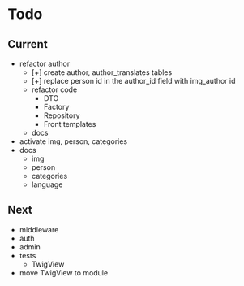 # Todo

## Current

- refactor author
  - [+] create author, author_translates tables
  - [+] replace person id in the author_id field with img_author id
  - refactor code
    - DTO
    - Factory
    - Repository
    - Front templates
  - docs
- activate img, person, categories
- docs
  - img
  - person
  - categories
  - language

## Next

- middleware
- auth
- admin
- tests  
  - TwigView  
- move TwigView to module  
